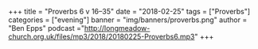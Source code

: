 +++
title = "Proverbs 6 v 16–35"
date = "2018-02-25"
tags = ["Proverbs"]
categories = ["evening"]
banner = "img/banners/proverbs.png"
author = "Ben Epps"
podcast ="http://longmeadow-church.org.uk/files/mp3/2018/20180225-Proverbs6.mp3"
+++
